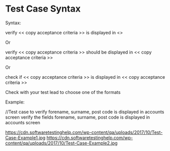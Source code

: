 


# Test Case Syntax

Syntax:

verify << copy acceptance criteria >> is displayed in <>

Or

verify << copy acceptance criteria >> should be displayed in << copy acceptance criteria >>

Or

check if << copy acceptance criteria >> is displayed in << copy acceptance criteria >>

Check with your test lead to choose one of the formats

Example:

//Test case to verify forename, surname, post code is displayed in accounts screen 
verify the fields forename, surname, post code is displayed in accounts screen


https://cdn.softwaretestinghelp.com/wp-content/qa/uploads/2017/10/Test-Case-Example1.jpg
https://cdn.softwaretestinghelp.com/wp-content/qa/uploads/2017/10/Test-Case-Example2.jpg

